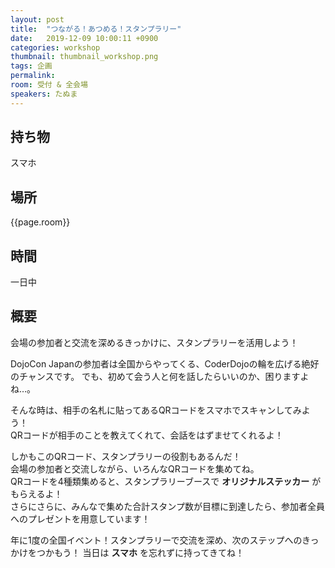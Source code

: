 ```yaml
---
layout: post
title:  "つながる！あつめる！スタンプラリー"
date:   2019-12-09 10:00:11 +0900
categories: workshop
thumbnail: thumbnail_workshop.png
tags: 企画
permalink:
room: 受付 & 全会場
speakers: たぬま
---
```

## 持ち物
スマホ
## 場所
{{page.room}}
## 時間
一日中
## 概要
会場の参加者と交流を深めるきっかけに、スタンプラリーを活用しよう！

DojoCon Japanの参加者は全国からやってくる、CoderDojoの輪を広げる絶好のチャンスです。
でも、初めて会う人と何を話したらいいのか、困りますよね…。

そんな時は、相手の名札に貼ってあるQRコードをスマホでスキャンしてみよう！  
QRコードが相手のことを教えてくれて、会話をはずませてくれるよ！

しかもこのQRコード、スタンプラリーの役割もあるんだ！  
会場の参加者と交流しながら、いろんなQRコードを集めてね。  
QRコードを4種類集めると、スタンプラリーブースで **オリジナルステッカー** がもらえるよ！  
さらにさらに、みんなで集めた合計スタンプ数が目標に到達したら、参加者全員へのプレゼントを用意しています！

年に1度の全国イベント！スタンプラリーで交流を深め、次のステップへのきっかけをつかもう！
当日は **スマホ** を忘れずに持ってきてね！
